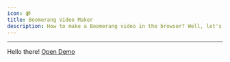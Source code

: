 ```yaml
---
icon: 📹
title: ‎Boomerang Video Maker
description: How to make a Boomerang video in the browser? Well, let's try to figure it out.
---
```

---
Hello there!
[Open Demo](../examples/boomerang-video-maker)
